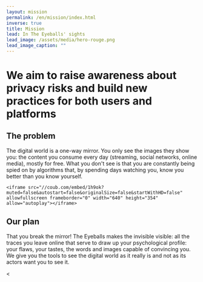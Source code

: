 ```yaml
---
layout: mission
permalink: /en/mission/index.html
inverse: true
title: Mission
lead: In The Eyeballs' sights
lead_image: /assets/media/hero-rouge.png
lead_image_caption: ""
---
```

# We aim to raise awareness about privacy risks and build new practices for both users and platforms

## The problem

The digital world is a one-way mirror. You only see the images they show you: the content you consume every day (streaming, social networks, online media), mostly for free. What you don't see is that you are constantly being spied on by algorithms that, by spending days watching you, know you better than you know yourself.

```
<iframe src="//coub.com/embed/1h9ok?muted=false&autostart=false&originalSize=false&startWithHD=false" allowfullscreen frameborder="0" width="640" height="354" allow="autoplay"></iframe>
```

## Our plan 

That you break the mirror! The Eyeballs makes the invisible visible: all the traces you leave online that serve to draw up your psychological profile: your flaws, your tastes, the words and images capable of convincing you. We give you the tools to see the digital world as it really is and not as its actors want you to see it.

<